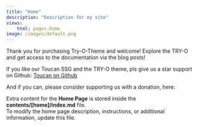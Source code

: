 ```yaml
---
title: "Home"
description: "Description for my site"
views:
    html: pages.home
image: /images/default.png
---
```


Thank you for purchasing Try-O-Theme and welcome! Explore the TRY-O and get access to the documentation via the blog posts!

If you like our Toucan SSG and the TRY-O theme, pls give us a star support on Github: [Toucan on Github](https://github.com/toucansites/toucan)

And if you can, please consider supporting us with a donation, here:

Extra content for the **Home Page** is stored inside the **contents/[home]/index.md** file.  
To modify the home page description, instructions, or additional information, update this file.
